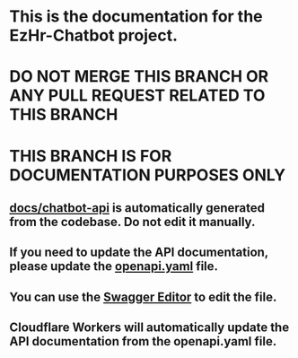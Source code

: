 # This is the documentation for the EzHr-Chatbot project.

# DO NOT MERGE THIS BRANCH OR ANY PULL REQUEST RELATED TO THIS BRANCH

# THIS BRANCH IS FOR DOCUMENTATION PURPOSES ONLY

## [docs/chatbot-api](/docs/chatbot-api/) is automatically generated from the codebase. Do not edit it manually. 
## If you need to update the API documentation, please update the [openapi.yaml](/static/openapi.yaml) file. 
## You can use the [Swagger Editor](https://editor.swagger.io/) to edit the file.
## Cloudflare Workers will automatically update the API documentation from the openapi.yaml file.